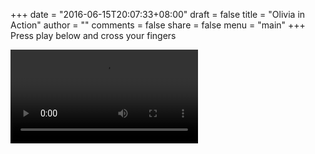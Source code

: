 +++
date = "2016-06-15T20:07:33+08:00"
draft = false
title = "Olivia in Action"
author = ""
comments = false
share = false
menu = "main"
+++
Press play below and cross your fingers

<video controls="controls" name="Olivia in Action" src="http://www.allaboutolivia.site/olivia_in_action.MOV"></video>

